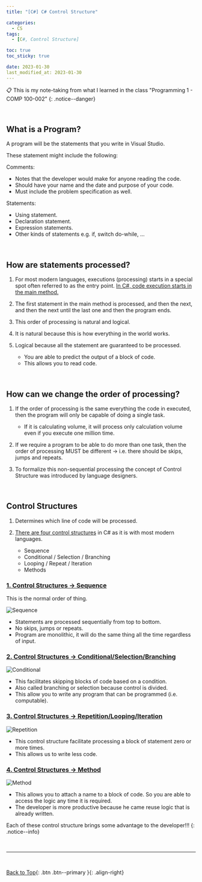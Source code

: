 ```yaml
---
title: "[C#] C# Control Structure"

categories:
  - CS
tags:
  - [C#, Control Structure]

toc: true
toc_sticky: true

date: 2023-01-30
last_modified_at: 2023-01-30
---
```


<!-- {% capture notice-2 %}

📋 This is my note-taking from what I learned in the c# tutorials!

- Reference tutorials link: <https://www.w3schools.com/cs/index.php>
  {% endcapture %}

<div class="notice--danger">{{ notice-2 | markdownify }}</div> -->

📋 This is my note-taking from what I learned in the class "Programming 1 - COMP 100-002"
{: .notice--danger}

<br>

## What is a Program?

A program will be the statements that you write in Visual Studio.

These statement might include the following:

Comments:

- Notes that the developer would make for anyone reading the code.
- Should have your name and the date and purpose of your code.
- Must include the problem specification as well.

Statements:

- Using statement.
- Declaration statement.
- Expression statements.
- Other kinds of statements e.g. if, switch do-while, ...

<br>

## How are statements processed?

1. For most modern languages, executions (processing) starts in a special spot often referred to as the entry point. <u>In C#, code execution starts in the main method.</u>

2. The first statement in the main method is processed, and then the next, and then the next until the last one and then the program ends.

3. This order of processing is natural and logical.

4. It is natural because this is how everything in the world works.

5. Logical because all the statement are guaranteed to be processed.
   - You are able to predict the output of a block of code.
   - This allows you to read code.

<br>

## How can we change the order of processing?

1. If the order of processing is the same everything the code in executed, then the program will only be capable of doing a single task.

   - If it is calculating volume, it will process only calculation volume even if you execute one million time.

2. If we require a program to be able to do more than one task, then the order of processing MUST be different &rarr; i.e. there should be skips, jumps and repeats.

3. To formalize this non-sequential processing the concept of Control Structure was introduced by language designers.

<br>

## Control Structures

1. Determines which line of code will be processed.

2. <u>There are four control structures</u> in C# as it is with most modern languages.

   - Sequence
   - Conditional / Selection / Branching
   - Looping / Repeat / Iteration
   - Methods

### <u>1. Control Structures &rarr; Sequence</u>

This is the normal order of thing.

![Sequence](../../../assets/images/Sequence.png)

- Statements are processed sequentially from top to bottom.
- No skips, jumps or repeats.
- Program are monolithic, it will do the same thing all the time regardless of input.

### <u>2. Control Structures &rarr; Conditional/Selection/Branching</u>

![Conditional](../../../assets/images/Conditional.png)

- This facilitates skipping blocks of code based on a condition.
- Also called branching or selection because control is divided.
- This allow you to write any program that can be programmed (i.e. computable).

### <u>3. Control Structures &rarr; Repetition/Looping/Iteration</u>

![Repetition](../../../assets/images/Repetition.png)

- This control structure facilitate processing a block of statement zero or more times.
- This allows us to write less code.

### <u>4. Control Structures &rarr; Method</u>

![Method](../../../assets/images/Method.png)

- This allows you to attach a name to a block of code. So you are able to access the logic any time it is required.
- The developer is more productive because he came reuse logic that is already written.

Each of these control structure brings some advantage to the developer!!!
{: .notice--info}

<br>

---

<br>

[Back to Top](#){: .btn .btn--primary }{: .align-right}
